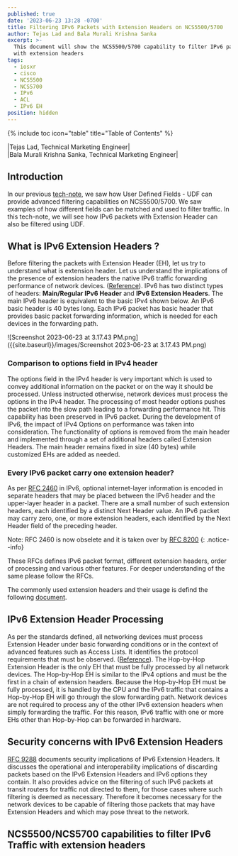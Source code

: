 ```yaml
---
published: true
date: '2023-06-23 13:28 -0700'
title: Filtering IPv6 Packets with Extension Headers on NCS5500/5700
author: Tejas Lad and Bala Murali Krishna Sanka
excerpt: >-
  This document will show the NCS5500/5700 capability to filter IPv6 packets
  with extension headers
tags:
  - iosxr
  - cisco
  - NCS5500
  - NCS5700
  - IPv6
  - ACL
  - IPv6 EH
position: hidden
---
```

{% include toc icon="table" title="Table of Contents" %}

|Tejas Lad, Technical Marketing Engineer|  
|Bala Murali Krishna Sanka, Technical Marketing Engineer|

## Introduction

In our previous [tech-note](https://xrdocs.io/ncs5500/tutorials/user-defined-field-ncs55xx-and-ncs5xx/), we saw how User Defined Fields - UDF can provide advanced filtering capabilities on NCS5500/5700. We saw examples of how different fields can be matched and used to filter traffic. In this tech-note, we will see how IPv6 packets with Extension Header can also be filtered using UDF. 

## What is IPv6 Extension Headers ?

Before filtering the packets with Extension Header (EH), let us try to understand what is extension header. Let us understand the implications of the presence of extension headers  the native IPv6 traffic forwarding performance of network devices. ([Reference](https://www.cisco.com/en/US/technologies/tk648/tk872/technologies_white_paper0900aecd8054d37d.html)). IPv6 has two distinct types of headers: **Main/Regular IPv6 Header** and **IPv6 Extension Headers**. The main IPv6 header is equivalent to the basic IPv4 shown below. An IPv6 basic header is 40 bytes long. Each IPv6 packet has basic header that provides basic packet forwarding information, which is needed for each devices in the forwarding path.

![Screenshot 2023-06-23 at 3.17.43 PM.png]({{site.baseurl}}/images/Screenshot 2023-06-23 at 3.17.43 PM.png)

### Comparison to options field in IPv4 header

The options field in the IPv4 header is very important which is used to convey additional information on the packet or on the way it should be processed. Unless instructed otherwise, network devices must process the options in the IPv4 header. The processing of most header options pushes the packet into the slow path leading to a forwarding performance hit. This capability has been preserved in IPv6 packet. During the development of IPv6, the impact of IPv4 Options on performance was taken into consideration. The functionality of options is removed from the main header and implemented through a set of additional headers called Extension Headers. The main header remains fixed in size (40 bytes) while customized EHs are added as needed. 

### Every IPv6 packet carry one extension header?

As per [RFC 2460](https://datatracker.ietf.org/doc/html/rfc2460) in IPv6,   optional internet-layer information is encoded in separate headers that may be placed between the IPv6 header and the upper-layer header in a packet.  There are a small number of such extension headers, each identified by a distinct Next Header value. An IPv6 packet may carry zero, one, or more extension headers, each identified by the Next Header field of the preceding header. 

Note: RFC 2460 is now obselete and it is taken over by [RFC 8200](https://www.rfc-editor.org/rfc/rfc8200.html) 
{: .notice--info} 

These RFCs defines IPv6 packet format, different extension headers, order of processing and various other features. For deeper understanding of the same please follow the RFCs.

The commonly used extension headers and their usage is defind the following [document](https://www.cisco.com/en/US/technologies/tk648/tk872/technologies_white_paper0900aecd8054d37d.html). 

## IPv6 Extension Header Processing 

As per the standards defined, all networking devices must process Extension Header under basic forwarding conditions or in the context of advanced features such as Access Lists. It identifies the protocol requirements that must be observed. ([Reference](https://www.cisco.com/en/US/technologies/tk648/tk872/technologies_white_paper0900aecd8054d37d.html)). The Hop-by-Hop Extension Header is the only EH that must be fully processed by all network devices. The Hop-by-Hop EH is similar to the IPv4 options and must be the first in a chain of extension headers. Because the Hop-by-Hop EH must be fully processed, it is handled by the CPU and the IPv6 traffic that contains a Hop-by-Hop EH will go through the slow forwarding path. Network devices are not required to process any of the other IPv6 extension headers when simply forwarding the traffic. For this reason, IPv6 traffic with one or more EHs other than Hop-by-Hop can be forwarded in hardware.

## Security concerns with IPv6 Extension Headers

[RFC 9288](https://datatracker.ietf.org/doc/rfc9288/) documents security implications of IPv6 Extension Headers. It discusses the operational and interoperability implications of discarding packets based on the IPv6 Extension Headers and IPv6 options they contain. It also provides advice on the filtering of such IPv6 packets at transit routers for traffic not directed to them, for those cases where such filtering is deemed as necessary. Therefore it becomes necessary for the network devices to be capable of filtering those packets that may have Extension Headers and which may pose threat to the network.

## NCS5500/NCS5700 capabilities to filter IPv6 Traffic with extension headers
